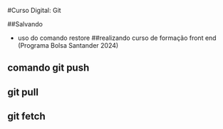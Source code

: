 #Curso Digital: Git


##Salvando
* uso do comando restore
##realizando curso de formação front end (Programa Bolsa Santander 2024)

## comando git push
## git pull
## git fetch
